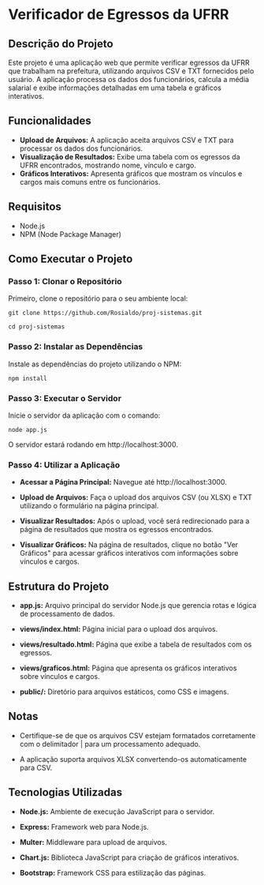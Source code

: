 # Verificador de Egressos da UFRR

## Descrição do Projeto

Este projeto é uma aplicação web que permite verificar egressos da UFRR que trabalham na prefeitura, utilizando arquivos CSV e TXT fornecidos pelo usuário. A aplicação processa os dados dos funcionários, calcula a média salarial e exibe informações detalhadas em uma tabela e gráficos interativos.

## Funcionalidades

- **Upload de Arquivos:** A aplicação aceita arquivos CSV e TXT para processar os dados dos funcionários.
- **Visualização de Resultados:** Exibe uma tabela com os egressos da UFRR encontrados, mostrando nome, vínculo e cargo.
- **Gráficos Interativos:** Apresenta gráficos que mostram os vínculos e cargos mais comuns entre os funcionários.

## Requisitos

- Node.js
- NPM (Node Package Manager)

## Como Executar o Projeto

### Passo 1: Clonar o Repositório

Primeiro, clone o repositório para o seu ambiente local:

```
git clone https://github.com/Rosialdo/proj-sistemas.git

cd proj-sistemas
```

### Passo 2: Instalar as Dependências

Instale as dependências do projeto utilizando o NPM:

```
npm install
```

### Passo 3: Executar o Servidor

Inicie o servidor da aplicação com o comando:

```
node app.js
```

O servidor estará rodando em http://localhost:3000.

### Passo 4: Utilizar a Aplicação

- **Acessar a Página Principal:** Navegue até http://localhost:3000.

- **Upload de Arquivos:** Faça o upload dos arquivos CSV (ou XLSX) e TXT utilizando o formulário na página principal.

- **Visualizar Resultados:** Após o upload, você será redirecionado para a página de resultados que mostra os egressos encontrados.

- **Visualizar Gráficos:** Na página de resultados, clique no botão "Ver Gráficos" para acessar gráficos interativos com informações sobre vínculos e cargos.

## Estrutura do Projeto

- **app.js:** Arquivo principal do servidor Node.js que gerencia rotas e lógica de processamento de dados.

- **views/index.html:** Página inicial para o upload dos arquivos.

- **views/resultado.html:** Página que exibe a tabela de resultados com os egressos.

- **views/graficos.html:** Página que apresenta os gráficos interativos sobre vínculos e cargos.

- **public/:** Diretório para arquivos estáticos, como CSS e imagens.

## Notas

- Certifique-se de que os arquivos CSV estejam formatados corretamente com o delimitador | para um processamento adequado. 

- A aplicação suporta arquivos XLSX convertendo-os automaticamente para CSV.

## Tecnologias Utilizadas

- **Node.js:** Ambiente de execução JavaScript para o servidor.

- **Express:** Framework web para Node.js.

- **Multer:** Middleware para upload de arquivos.

- **Chart.js:** Biblioteca JavaScript para criação de gráficos interativos.

- **Bootstrap:** Framework CSS para estilização das páginas.
